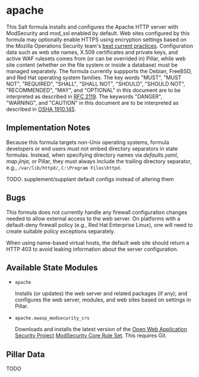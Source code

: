 # apache

This Salt formula installs and configures the Apache HTTP server with
ModSecurity and mod_ssl enabled by default.  Web sites configured by
this formula may optionally enable HTTPS using encryption settings
based on the Mozilla Operations Security team's
[best current practices](https://wiki.mozilla.org/Security/Server_Side_TLS).
Configuration data such as web site names, X.509 certificates and
private keys, and active WAF rulesets comes from (or can be overrided
in) Pillar, while web site content (whether on the file system or
inside a database) must be managed separately.  The formula currently
suppports the Debian, FreeBSD, and Red Hat operating system families.
The key words "MUST", "MUST NOT", "REQUIRED", "SHALL", "SHALL NOT",
"SHOULD", "SHOULD NOT", "RECOMMENDED", "MAY", and "OPTIONAL" in this
document are to be interpreted as described in
[RFC 2119](http://www.rfc-editor.org/rfc/rfc2119.txt).  The keywords
"DANGER", "WARNING", and "CAUTION" in this document are to be
interpreted as described in
[OSHA 1910.145](https://www.osha.gov/pls/oshaweb/owadisp.show_document?p_table=standards&p_id=9794).

## Implementation Notes

Because this formula targets non-Unix operating systems, formula
developers or end users must not embed directory separators in state
formulas.  Instead, when specifying directory names via
*defaults.yaml*, *map.jinja*, or Pillar, they must always include the
trailing directory separator, e.g., `/var/lib/httpd/`, `C:\Program
Files\httpd`.

TODO: supplement/supplant default configs instead of altering them

## Bugs

This formula does not currently handle any firewall configuration
changes needed to allow external access to the web server.  On
platforms with a default-deny firewall policy (e.g., Red Hat
Enterprise Linux), one will need to create suitable policy exceptions
separately.

When using name-based virtual hosts, the default web site should
return a HTTP 403 to avoid leaking information about the server
configuration.

## Available State Modules

*   `apache`

    Installs (or updates) the web server and related packages (if
    any); and configures the web server, modules, and web sites based
    on settings in Pillar.

*   `apache.owasp_modsecurity_crs`

	Downloads and installs the latest version of the
    [Open Web Application Security Project](https://www.owasp.org/)
    [ModSecurity Core Rule Set](https://github.com/SpiderLabs/owasp-modsecurity-crs).
    This requires Git.

## Pillar Data

TODO
